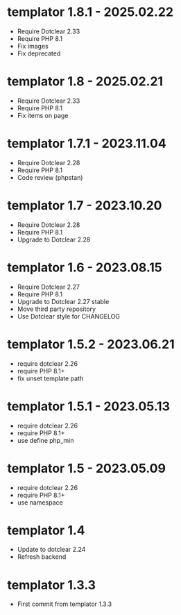 templator 1.8.1 - 2025.02.22
===========================================================
* Require Dotclear 2.33
* Require PHP 8.1
* Fix images
* Fix deprecated

templator 1.8 - 2025.02.21
===========================================================
* Require Dotclear 2.33
* Require PHP 8.1
* Fix items on page

templator 1.7.1 - 2023.11.04
===========================================================
* Require Dotclear 2.28
* Require PHP 8.1
* Code review (phpstan)

templator 1.7 - 2023.10.20
===========================================================
* Require Dotclear 2.28
* Require PHP 8.1
* Upgrade to Dotclear 2.28

templator 1.6 - 2023.08.15
===========================================================
* Require Dotclear 2.27
* Require PHP 8.1
* Upgrade to Dotclear 2.27 stable
* Move third party repository
* Use Dotclear style for CHANGELOG

templator 1.5.2 - 2023.06.21
===========================================================
* require dotclear 2.26
* require PHP 8.1+
* fix unset template path

templator 1.5.1 - 2023.05.13
===========================================================
* require dotclear 2.26
* require PHP 8.1+
* use define php_min

templator 1.5 - 2023.05.09
===========================================================
* require dotclear 2.26
* require PHP 8.1+
* use namespace

templator 1.4
===========================================================
* Update to dotclear 2.24
* Refresh backend

templator 1.3.3
===========================================================
* First commit from templator 1.3.3
